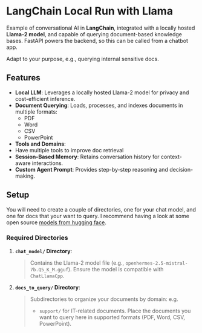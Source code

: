 # LangChain Local Run with Llama

Example of conversational AI in **LangChain**, integrated with a locally hosted **Llama-2 model**, and capable of querying document-based knowledge bases.
FastAPI powers the backend, so this can be called from a chatbot app.

Adapt to your purpose, e.g., querying internal sensitive docs.

## Features
- **Local LLM**: Leverages a locally hosted Llama-2 model for privacy and cost-efficient inference.
- **Document Querying**: Loads, processes, and indexes documents in multiple formats:
  - PDF
  - Word
  - CSV
  - PowerPoint
- **Tools and Domains**:
- Have multiple tools to improve doc retrieval
- **Session-Based Memory**: Retains conversation history for context-aware interactions.
- **Custom Agent Prompt**: Provides step-by-step reasoning and decision-making.


## Setup

You will need to create a couple of directories, one for your chat model, and one for docs that your want to query. I recommend having a look at some open source [models from hugging face](https://huggingface.co/TheBloke/OpenHermes-2.5-Mistral-7B-GGUF). 


### **Required Directories**
1. **`chat_model/` Directory**:
   > Contains the Llama-2 model file (e.g., `openhermes-2.5-mistral-7b.Q5_K_M.gguf`).
   > Ensure the model is compatible with `ChatLlamaCpp`.

2. **`docs_to_query/` Directory**:
   > Subdirectories to organize your documents by domain:
   e.g.
   > - `support/` for IT-related documents.
   > Place the documents you want to query here in supported formats (PDF, Word, CSV, PowerPoint).
